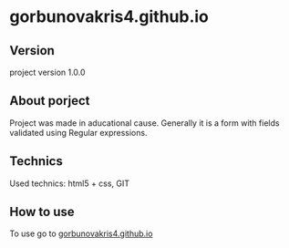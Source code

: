 # gorbunovakris4.github.io

## Version

project version 1.0.0

## About porject
Project was made in aducational cause. Generally it is a form with fields validated using Regular expressions.

## Technics
Used technics: html5 + css, GIT

## How to use
To use go to [gorbunovakris4.github.io](https://gorbunovakris4.github.io/gorbunovakris4.github.io/)